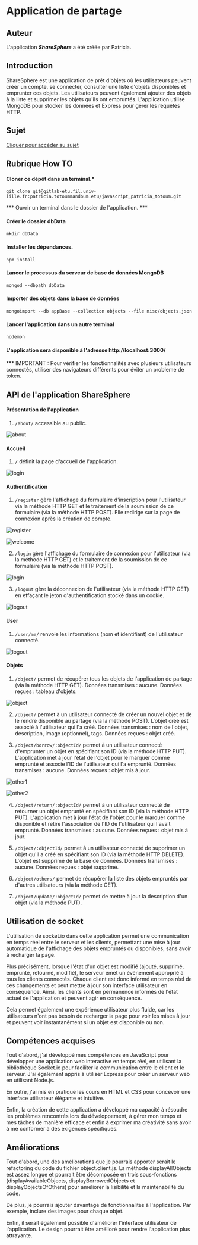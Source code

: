 Application de partage
======================================

## Auteur
L'application ***ShareSphere*** a été créée par Patricia.

## Introduction
ShareSphere est une application de prêt d'objets où les utilisateurs peuvent créer un compte, se connecter, consulter une liste d'objets disponibles et emprunter ces objets. Les utilisateurs peuvent également ajouter des objets à la liste et supprimer les objets qu'ils ont empruntés. L'application utilise MongoDB pour stocker les données et Express pour gérer les requêtes HTTP.

## Sujet
[Cliquer pour accéder au sujet](https://www.fil.univ-lille.fr/~routier/enseignement/licence/jsfs/tdtp/shareApp.html)

## Rubrique How TO

#### Cloner ce dépôt dans un terminal.*
`git clone git@gitlab-etu.fil.univ-lille.fr:patricia.totoummandoum.etu/javascript_patricia_totoum.git`

*** Ouvrir un terminal dans le dossier de l'application. ***

#### Créer le dossier dbData
`mkdir dbData`

#### Installer les dépendances.
`npm install`

#### Lancer le processus du serveur de base de données MongoDB
`mongod --dbpath dbData`

#### Importer des objets dans la base de données
`mongoimport --db appBase --collection objects --file misc/objects.json`

#### Lancer l'application dans un autre terminal
`nodemon`

#### L'application sera disponible à l'adresse http://localhost:3000/

*** IMPORTANT : Pour vérifier les fonctionnalités avec plusieurs utilisateurs connectés, utiliser des navigateurs différents pour éviter un probleme de token.

## API de l'application ShareSphere

#### Présentation de l'application
1. ```/about/``` accessible au public.  

![about](https://zupimages.net/up/23/16/iig5.png)

#### Accueil

1. ```/``` définit la page d'accueil de l'application.  

![login](https://zupimages.net/up/23/16/nn00.png)

#### Authentification

1. ```/register``` gère l'affichage du formulaire d'inscription pour l'utilisateur via la méthode HTTP GET et le traitement de la soumission de ce formulaire (via la méthode HTTP POST). Elle redirige sur la page de connexion après la création de compte.  

![register](https://zupimages.net/up/23/16/36fk.png)  

![welcome](https://zupimages.net/up/23/16/5onv.png)

2. ```/login``` gère l'affichage du formulaire de connexion pour l'utilisateur (via la méthode HTTP GET) et le traitement de la soumission de ce formulaire (via la méthode HTTP POST).  

![login](https://zupimages.net/up/23/16/rfbi.png)

3. ```/logout``` gère la déconnexion de l'utilisateur (via la méthode HTTP GET) en effaçant le jeton d'authentification stocké dans un cookie.  

![logout](https://zupimages.net/up/23/16/d7e5.png)

#### User

1. ```/user/me/``` renvoie les informations (nom et identifiant) de l'utilisateur connecté.  

![logout](https://zupimages.net/up/23/16/d7e5.png)

#### Objets

1. ```/object/``` permet de récupérer tous les objets de l'application de partage (via la méthode HTTP GET).  Données transmises : aucune. Données reçues : tableau d'objets.  

![object](https://zupimages.net/up/23/16/rinu.png)

2. ```/object/``` permet à un utilisateur connecté de créer un nouvel objet et de le rendre disponible au partage (via la méthode POST). L'objet créé est associé à l'utilisateur qui l'a créé.
Données transmises : nom de l'objet, description, image (optionnel), tags. Données reçues : objet créé.

3. ```/object/borrow/:objectId/``` permet à un utilisateur connecté d'emprunter un objet en spécifiant son ID (via la méthode HTTP PUT). L'application met à jour l'état de l'objet pour le marquer comme emprunté et associe l'ID de l'utilisateur qui l'a emprunté.
Données transmises : aucune. Données reçues : objet mis à jour.  

![other1](https://zupimages.net/up/23/16/bhvt.png)  

![other2](https://zupimages.net/up/23/16/2d31.png)  

4. ```/object/return/:objectId/``` permet à un utilisateur connecté de retourner un objet emprunté en spécifiant son ID (via la méthode HTTP PUT). L'application met à jour l'état de l'objet pour le marquer comme disponible et retire l'association de l'ID de l'utilisateur qui l'avait emprunté.
Données transmises : aucune. Données reçues : objet mis à jour.

5. ```/object/:objectId/``` permet à un utilisateur connecté de supprimer un objet qu'il a créé en spécifiant son ID (via la méthode HTTP DELETE). L'objet est supprimé de la base de données.
Données transmises : aucune. Données reçues : objet supprimé.

6. ```/object/others/``` permet de récupérer la liste des objets empruntés par d'autres utilisateurs (via la méthode GET).  


7. ```/object/update/:objectId/``` permet de mettre à jour la description d'un objet (via la méthode PUT).

## Utilisation de socket  

L'utilisation de socket.io dans cette application permet une communication en temps réel entre le serveur et les clients, permettant une mise à jour automatique de l'affichage des objets empruntés ou disponibles, sans avoir à recharger la page.

Plus précisément, lorsque l'état d'un objet est modifié (ajouté, supprimé, emprunté, retourné, modifié), le serveur émet un événement approprié à tous les clients connectés. Chaque client est donc informé en temps réel de ces changements et peut mettre à jour son interface utilisateur en conséquence. Ainsi, les clients sont en permanence informés de l'état actuel de l'application et peuvent agir en conséquence.

Cela permet également une expérience utilisateur plus fluide, car les utilisateurs n'ont pas besoin de recharger la page pour voir les mises à jour et peuvent voir instantanément si un objet est disponible ou non.

## Compétences acquises

Tout d'abord, j'ai développé mes compétences en JavaScript pour développer une application web interactive en temps réel, en utilisant la bibliothèque Socket.io pour faciliter la communication entre le client et le serveur. J'ai également appris à utiliser Express pour créer un serveur web en utilisant Node.js.  

En outre, j'ai mis en pratique les cours en HTML et CSS pour concevoir une interface utilisateur élégante et intuitive.  

Enfin, la création de cette application a développé ma capacité à résoudre les problèmes rencontrés lors du développement, à gérer mon temps et mes tâches de manière efficace et enfin à exprimer ma créativité sans avoir à me conformer à des exigences spécifiques.

## Améliorations 

Tout d'abord, une des améliorations que je pourrais apporter serait le refactoring du code du fichier object.client.js. La méthode displayAllObjects est assez longue et pourrait être décomposée en trois sous-fonctions (displayAvailableObjects, displayBorrowedObjects et displayObjectsOfOthers) pour améliorer la lisibilité et la maintenabilité du code.

De plus, je pourrais ajouter davantage de fonctionnalités à l'application. Par exemple, inclure des images pour chaque objet.  

Enfin, il serait également possible d'améliorer l'interface utilisateur de l'application. Le design pourrait être amélioré pour rendre l'application plus attrayante.